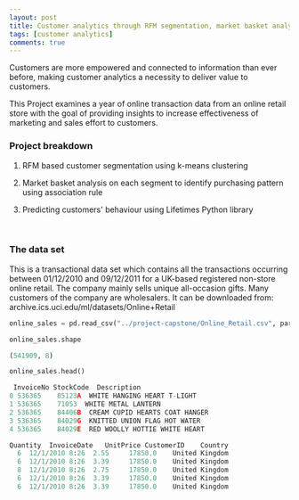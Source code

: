 ```yaml
---
layout: post
title: Customer analytics through RFM segmentation, market basket analysis and predicting behaviour
tags: [customer analytics]
comments: true
---
```




Customers are more empowered and connected to information than ever before, making customer analytics a necessity to deliver value to customers. 

This Project examines a year of online transaction data from an online retail store with the goal of providing insights to increase effectiveness of marketing and sales effort to customers.


### Project breakdown

1. RFM based customer segmentation using k-means clustering      
<!-- ![Alt text](/images/segmentation.png) to insert picture -->

2. Market basket analysis on each segment to identify purchasing pattern using association rule

3. Predicting customers' behaviour using Lifetimes Python library


<br>

### The data set

This is a transactional data set which contains all the transactions occurring between 01/12/2010 and 09/12/2011 for a UK-based registered non-store online retail. The company mainly sells unique all-occasion gifts. Many customers of the company are wholesalers. It can be downloaded from: archive.ics.uci.edu/ml/datasets/Online+Retail

```python
online_sales = pd.read_csv("../project-capstone/Online_Retail.csv", parse_dates=True)

online_sales.shape

(541909, 8)

online_sales.head()

 InvoiceNo StockCode  Description	                        	
0 536365	85123A  WHITE HANGING HEART T-LIGHT 	         
1 536365	71053  WHITE METAL LANTERN	                        
2 536365	84406B  CREAM CUPID HEARTS COAT HANGER	           
3 536365	84029G  KNITTED UNION FLAG HOT WATER	     
4 536365	84029E	RED WOOLLY HOTTIE WHITE HEART	         

Quantity  InvoiceDate	UnitPrice CustomerID	Country
  6  12/1/2010 8:26  2.55	  17850.0	 United Kingdom
  6  12/1/2010 8:26  3.39	  17850.0	 United Kingdom
  8  12/1/2010 8:26  2.75	  17850.0	 United Kingdom
  6  12/1/2010 8:26  3.39	  17850.0	 United Kingdom
  6  12/1/2010 8:26  3.39	  17850.0	 United Kingdom

```
<br><br>
